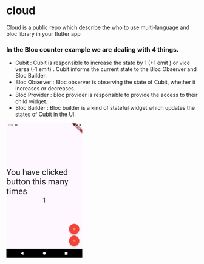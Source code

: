 # cloud

Cloud is a public repo which describe the who to use multi-language and bloc library   in your flutter app 

### In the Bloc counter example we are dealing with 4 things.

- Cubit : Cubit is responsible to increase the state by 1 (+1 emit ) or vice versa (-1 emit) . Cubit informs the current state to the Bloc Observer and Bloc Builder.
- Bloc Observer : Bloc observer is observing the state of Cubit, whether it increases or decreases.
- Bloc Provider : Bloc provider is responsible to provide the access to their child widget.
- Bloc Builder : Bloc builder is a kind of stateful widget which updates the states of Cubit in the UI. 

<p align ="left">
<img src="counter.png" alt="drawing" width="200"/>
</p>



